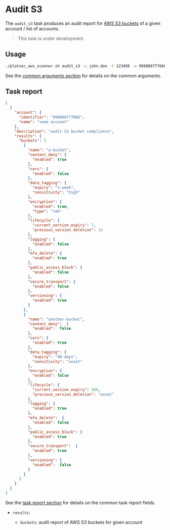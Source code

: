 # Audit S3

The `audit_s3` task produces an audit report for [AWS S3 buckets][aws-s3-bucket] of a given account / list of accounts.

> This task is under development.

## Usage

```sh
./platsec_aws_scanner.sh audit_s3 -u john.doo -t 123456 -a 999888777666
```

See the [common arguments section](../usage.md#common-arguments) for details on the common arguments.

## Task report

```json
[
  {
    "account": {
      "identifier": "999888777666",
      "name": "some account"
    },
    "description": "audit S3 bucket compliance",
    "results": {
      "buckets": [
        {
          "name": "a-bucket",
          "content_deny": {
            "enabled": true
          },
          "cors": {
            "enabled": false
          },
          "data_tagging": {
            "expiry": "1-week",
            "sensitivity": "high"
          },
          "encryption": {
            "enabled": true,
            "type": "cmk"
          },
          "lifecycle": {
            "current_version_expiry": 7,
            "previous_version_deletion": 14
          },
          "logging": {
            "enabled": false
          },
          "mfa_delete": {
            "enabled": true
          },
          "public_access_block": {
            "enabled": false
          },
          "secure_transport": {
            "enabled": false
          },
          "versioning": {
            "enabled": true
          }
        },
        {
          "name": "another-bucket",
          "content_deny":  {
            "enabled":  false
          },
          "cors": {
            "enabled": true
          },
          "data_tagging": {
            "expiry": "90-days",
            "sensitivity": "unset"
          },
          "encryption": {
            "enabled": false
          },
          "lifecycle": {
            "current_version_expiry": 366,
            "previous_version_deletion": "unset"
          },
          "logging": {
            "enabled": true
          },
          "mfa_delete":  {
            "enabled": false
          },
          "public_access_block": {
            "enabled": true
          },
          "secure_transport":  {
            "enabled": true
          },
          "versioning": {
            "enabled":  false
          }
        }
      ]
    }
  }
]
```

See the [task report section](../usage.md#task-report) for details on the common task report fields.

- `results`:

  - `buckets`: audit report of AWS S3 buckets for given account

[aws-s3-bucket]: https://docs.aws.amazon.com/AmazonS3/latest/userguide/Welcome.html#BasicsBucket
